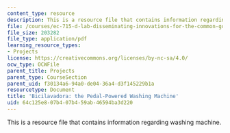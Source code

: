 ```yaml
---
content_type: resource
description: This is a resource file that contains information regarding washing machine.
file: /courses/ec-715-d-lab-disseminating-innovations-for-the-common-good-spring-2007/64c125e807b407b459ab46594ba3d220_MITEC_715S07_wash.pdf
file_size: 203282
file_type: application/pdf
learning_resource_types:
- Projects
license: https://creativecommons.org/licenses/by-nc-sa/4.0/
ocw_type: OCWFile
parent_title: Projects
parent_type: CourseSection
parent_uid: f30134a6-94a0-de04-36a4-d3f145229b1a
resourcetype: Document
title: 'Bicilavadora: the Pedal-Powered Washing Machine'
uid: 64c125e8-07b4-07b4-59ab-46594ba3d220
---
```

This is a resource file that contains information regarding washing machine.